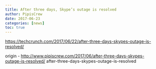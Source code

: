 ```yaml
---
title: After three days, Skype’s outage is resolved
author: PipisCrew
date: 2017-06-23
categories: [news]
toc: true
---
```


https://techcrunch.com/2017/06/22/after-three-days-skypes-outage-is-resolved/

origin - http://www.pipiscrew.com/2017/06/after-three-days-skypes-outage-is-resolved/ after-three-days-skypes-outage-is-resolved